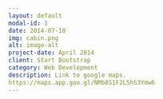 ```yaml
---
layout: default
modal-id: 1
date: 2014-07-18
img: cabin.png
alt: image-alt
project-date: April 2014
client: Start Bootstrap
category: Web Development
description: Link to google maps. 
https://maps.app.goo.gl/NMb8S1F2L5hS3Ymw6
---
```

